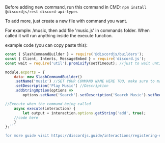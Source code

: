 Before adding new command, run this command in CMD:
``npm install @discordjs/rest discord-api-types``

To add more, just create a new file with command you want.

For example: /music,
then add file 'music.js' in commands folder.
When called it will run anything inside the execute function.

example code (you can copy paste this): 
```js
const { SlashCommandBuilder } = require('@discordjs/builders');
const { Client, Intents, MessageEmbed } = require('discord.js');
const wait = require('util').promisify(setTimeout); //just to wait until timer runs out then the next is called

module.exports = {
	data: new SlashCommandBuilder()
    .setName('music') //SET YOUR COMMAND NAME HERE TOO, make sure to make it the same as the file name!
	.setDescription('Play Music') //Description
	.addStringOption(options =>
	    options.setName('Search').setDescription('Search Music').setRequired(true)), //Add option for searching music

//Execute when the command being called
	async execute(interaction) {   
		let output = interaction.options.getString('add', true);
    //code here
	}
};```

for more guide visit https://discordjs.guide/interactions/registering-slash-commands.html#guild-commands
